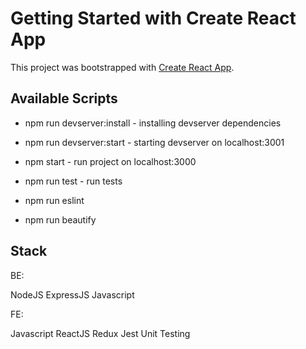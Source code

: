# Getting Started with Create React App

This project was bootstrapped with [Create React App](https://github.com/facebook/create-react-app).

## Available Scripts

- npm run devserver:install - installing devserver dependencies
- npm run devserver:start - starting devserver on localhost:3001
- npm start - run project on localhost:3000

- npm run test - run tests
- npm run eslint
- npm run beautify

## Stack

BE:

NodeJS
ExpressJS
Javascript


FE:

Javascript
ReactJS
Redux
Jest Unit Testing
